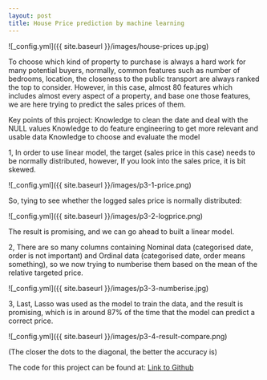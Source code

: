 ```yaml
---
layout: post
title: House Price prediction by machine learning
---
```


![_config.yml]({{ site.baseurl }}/images/house-prices up.jpg)

To choose which kind of property to purchase is always a hard work for many potential buyers, normally, common features such as number of bedrooms, location, the closeness to the public transport are always ranked the top to consider. However, in this case, almost 80 features which includes almost every aspect of a property, and base one those features, we are here trying to predict the sales prices of them.

Key points of this project:
Knowledge to clean the date and deal with the NULL values
Knowledge to do feature engineering to get more relevant and usable data
Knowledge to choose and evaluate the model

1, In order to use linear model, the target (sales price in this case) needs to be normally distributed, however, If you look into the sales price, it is bit skewed.

![_config.yml]({{ site.baseurl }}/images/p3-1-price.png) 

So, tying to see whether the logged sales price is normally distributed:

![_config.yml]({{ site.baseurl }}/images/p3-2-logprice.png) 

The result is promising, and we can go ahead to built a linear model.

2, There are so many columns containing Nominal data (categorised date, order is not important) and Ordinal data (categorised date, order means something), so we now trying to numberise them based on the mean of the relative targeted price.

![_config.yml]({{ site.baseurl }}/images/p3-3-numberise.jpg)  

3, Last, Lasso was used as the model to train the data, and the result is promising, which is in around 87% of the time that the model can predict a correct price.

![_config.yml]({{ site.baseurl }}/images/p3-4-result-compare.png)  

(The closer the dots to the diagonal, the better the accuracy is)

The code for this project can be found at: [Link to Github](https://github.com/DavidZliu/p3-house-price/blob/master/p3-code-Nov.ipynb)

